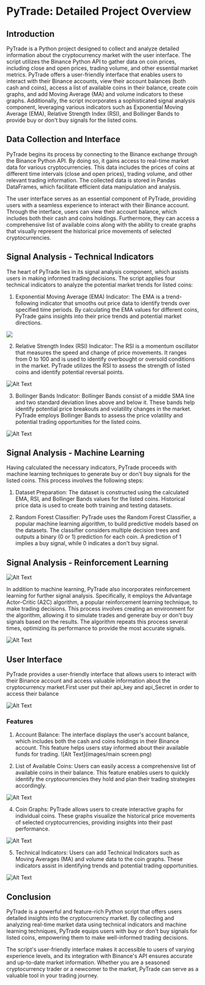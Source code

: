 # PyTrade: Detailed Project Overview

## Introduction

PyTrade is a Python project  designed to collect and analyze detailed information about the cryptocurrency market with the user interface. The script utilizes the Binance Python API to gather data on coin prices, including close and open prices, trading volume, and other essential market metrics. PyTrade offers a user-friendly interface that enables users to interact with their Binance accounts, view their account balances (both cash and coins), access a list of available coins in their balance, create coin graphs, and add Moving Average (MA) and volume indicators to these graphs. Additionally, the script incorporates a sophisticated signal analysis component, leveraging various indicators such as Exponential Moving Average (EMA), Relative Strength Index (RSI), and Bollinger Bands to provide buy or don't buy signals for the listed coins.

## Data Collection and Interface

PyTrade begins its process by connecting to the Binance exchange through the Binance Python API. By doing so, it gains access to real-time market data for various cryptocurrencies. This data includes the prices of coins at different time intervals (close and open prices), trading volume, and other relevant trading information. The collected data is stored in Pandas DataFrames, which facilitate efficient data manipulation and analysis.

The user interface serves as an essential component of PyTrade, providing users with a seamless experience to interact with their Binance account. Through the interface, users can view their account balance, which includes both their cash and coins holdings. Furthermore, they can access a comprehensive list of available coins along with the ability to create graphs that visually represent the historical price movements of selected cryptocurrencies.

## Signal Analysis - Technical Indicators

The heart of PyTrade lies in its  signal analysis component, which assists users in making informed trading decisions. The script applies four technical indicators to analyze the potential market trends for listed coins:

1. Exponential Moving Average (EMA) Indicator: The EMA is a trend-following indicator that smooths out price data to identify trends over specified time periods. By calculating the EMA values for different coins, PyTrade gains insights into their price trends and potential market directions.


![](images/1.png)

2. Relative Strength Index (RSI) Indicator: The RSI is a momentum oscillator that measures the speed and change of price movements. It ranges from 0 to 100 and is used to identify overbought or oversold conditions in the market. PyTrade utilizes the RSI to assess the strength of listed coins and identify potential reversal points.


![Alt Text](images/2.png)

3. Bollinger Bands Indicator: Bollinger Bands consist of a middle SMA line and two standard deviation lines above and below it. These bands help identify potential price breakouts and volatility changes in the market. PyTrade employs Bollinger Bands to assess the price volatility and potential trading opportunities for the listed coins.


![Alt Text](images/3.png)

## Signal Analysis - Machine Learning

Having calculated the necessary indicators, PyTrade proceeds with machine learning techniques to generate buy or don't buy signals for the listed coins. This process involves the following steps:

1. Dataset Preparation: The dataset is constructed using the calculated EMA, RSI, and Bollinger Bands values for the listed coins. Historical price data is used to create both training and testing datasets.

2. Random Forest Classifier: PyTrade uses the Random Forest Classifier, a popular machine learning algorithm, to build predictive models based on the datasets. The classifier considers multiple decision trees and outputs a binary (0 or 1) prediction for each coin. A prediction of 1 implies a buy signal, while 0 indicates a don't buy signal.

## Signal Analysis - Reinforcement Learning



![Alt Text](images/4.png)


In addition to machine learning, PyTrade also incorporates reinforcement learning for further signal analysis. Specifically, it employs the Advantage Actor-Critic (A2C) algorithm, a popular reinforcement learning technique, to make trading decisions. This process involves creating an environment for the algorithm, allowing it to simulate trades and generate buy or don't buy signals based on the results. The algorithm repeats this process several times, optimizing its performance to provide the most accurate signals.



![Alt Text](images/5.png)


## User Interface

PyTrade provides a user-friendly interface that allows users to interact with their Binance account and access valuable information about the cryptocurrency market.First user put their api_key and api_Secret in order to access their balance



![Alt Text](images/6.png)


### Features

1. Account Balance: The interface displays the user's account balance, which includes both the cash and coins holdings in their Binance account. This feature helps users stay informed about their available funds for trading.
![Alt Text](images/main screen.png)

2. List of Available Coins: Users can easily access a comprehensive list of available coins in their balance. This feature enables users to quickly identify the cryptocurrencies they hold and plan their trading strategies accordingly.


![Alt Text](images/7.png)



4. Coin Graphs: PyTrade allows users to create interactive graphs for individual coins. These graphs visualize the historical price movements of selected cryptocurrencies, providing insights into their past performance.


![Alt Text](images/8.png)


5. Technical Indicators: Users can add Technical Indicators such as Moving Averages (MA) and volume data to the coin graphs. These indicators assist in identifying trends and potential trading opportunities.


![Alt Text](images/9.png)



## Conclusion

PyTrade is a powerful and feature-rich Python script that offers users detailed insights into the cryptocurrency market. By collecting and analyzing real-time market data using technical indicators and machine learning techniques, PyTrade equips users with buy or don't buy signals for listed coins, empowering them to make well-informed trading decisions.

The script's user-friendly interface makes it accessible to users of varying experience levels, and its integration with Binance's API ensures accurate and up-to-date market information. Whether you are a seasoned cryptocurrency trader or a newcomer to the market, PyTrade can serve as a valuable tool in your trading journey.
